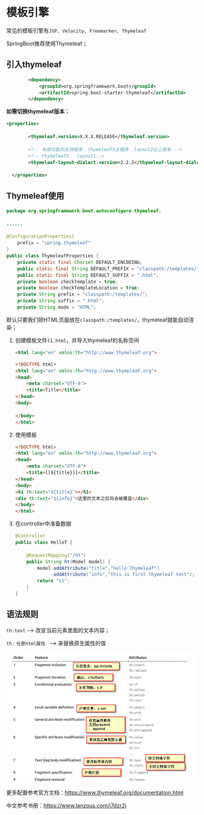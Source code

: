 # 模板引擎

常见的模板引擎有`JSP`、`Velocity`、`Freemarker`、`Thymeleaf`

SpringBoot推荐使用Thymeleaf；

## 引入thymeleaf

```xml
        <dependency>
            <groupId>org.springframework.boot</groupId>
            <artifactId>spring-boot-starter-thymeleaf</artifactId>
        </dependency>
```



**如需切换thymeleaf版本：**

```xml
<properties>

		<thymeleaf.version>X.X.X.RELEASE</thymeleaf.version>

		<!-- 布局功能的支持程序  thymeleaf3主程序  layout2以上版本 -->
		<!-- thymeleaf2   layout1-->
		<thymeleaf-layout-dialect.version>2.2.2</thymeleaf-layout-dialect.version>

  </properties>
```



## Thymeleaf使用

```java
package org.springframework.boot.autoconfigure.thymeleaf;

......

@ConfigurationProperties(
    prefix = "spring.thymeleaf"
)
public class ThymeleafProperties {
    private static final Charset DEFAULT_ENCODING;
    public static final String DEFAULT_PREFIX = "classpath:/templates/";
    public static final String DEFAULT_SUFFIX = ".html";
    private boolean checkTemplate = true;
    private boolean checkTemplateLocation = true;
    private String prefix = "classpath:/templates/";
    private String suffix = ".html";
    private String mode = "HTML";
```

默认只要我们把HTML页面放在`classpath:/templates/`，thymeleaf就能自动渲染；

1. 创建模板文件`t1.html`，并导入thymeleaf的名称空间

   ```html
   <html lang="en" xmlns:th="http://www.thymeleaf.org">
   ```

   ```html
   <!DOCTYPE html>
   <html lang="en" xmlns:th="http://www.thymeleaf.org">
   <head>
       <meta charset="UTF-8">
       <title>Title</title>
   </head>
   <body>
   
   </body>
   </html>
   ```

2. 使用模板

   ```html
   <!DOCTYPE html>
   <html lang="en" xmlns:th="http://www.thymeleaf.org">
   <head>
       <meta charset="UTF-8">
       <title>[[${title}]]</title>
   </head>
   <body>
   <h1 th:text="${title}"></h1>
   <div th:text="${info}">这里的文本之后将会被覆盖</div>
   </body>
   </html>
   ```

3. 在controller中准备数据

   ```java
   @Controller
   public class HelloT {
   
       @RequestMapping("/ht")
       public String ht(Model model) {
           model.addAttribute("title","hello Thymeleaf")
                .addAttribute("info","this is first thymeleaf test");
           return "t1";
       }
   }
   ```

   

## 语法规则

`th:text` --> 改变当前元素里面的文本内容；

`th：任意html属性 ` --> 来替换原生属性的值

![thymeleaf](assets/2018-02-04_123955.png)

更多配置参考官方文档：<https://www.thymeleaf.org/documentation.html>

中文参考书册：https://www.lanzous.com/i7dzr2j